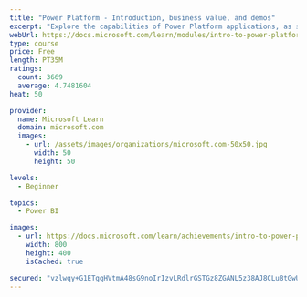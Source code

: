 ```yaml
---
title: "Power Platform - Introduction, business value, and demos"
excerpt: "Explore the capabilities of Power Platform applications, as seen in demonstrations and customer case studies."
webUrl: https://docs.microsoft.com/learn/modules/intro-to-power-platform-mba/
type: course
price: Free
length: PT35M
ratings:
  count: 3669
  average: 4.7481604
heat: 50

provider:
  name: Microsoft Learn
  domain: microsoft.com
  images:
    - url: /assets/images/organizations/microsoft.com-50x50.jpg
      width: 50
      height: 50

levels:
  - Beginner

topics:
  - Power BI

images:
  - url: https://docs.microsoft.com/learn/achievements/intro-to-power-platform-social.png
    width: 800
    height: 400
    isCached: true

secured: "vzlwqy+G1ETgqHVtmA48sG9noIrIzvLRdlrGSTGz8ZGANL5z38AJ8CLuBtGwU/eEaIdtgmYh5w6vjAEZ3MQtXtmfqYbRtUY8m3uDWMYYJhwfdQe39zuAu/Jc7XhfrJSpxbpjjObGo7yygocAWSZBUiC45firCaQBtKLVPiyAVPKaDck8DEvetz3VnYkK2i8UPNFOZ+hEIo2pETXY/xUGY71/29GKaoxbwoB6m2M2f8XOx9XLAuEnhClZYXHXDXN09in2GRaV8M0u5IaTR5xqgTjMPW1J+RIwfXwm1XPQ6wVG8DlR5NBrjf0l4LszxG1RVqtUcx//tcxTn+Qw3LzAyq4lK8XgypiN1sjPa98iA2DoCwBzL6R2lv4t6SNon9m1F2Tth8MxJr73WpNMS9rJJqrX3pH8iju7irmmaLbLXfQ=;KylVWQ+cJW/CFfVe5qZMlQ=="
---
```


